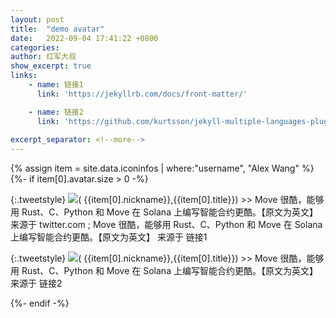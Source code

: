 ```yaml
---
layout: post
title:  "demo avatar"
date:   2022-09-04 17:41:22 +0800
categories: 
author: 红军大叔
show_excerpt: true
links:
    - name: 链接1
      link: 'https://jekyllrb.com/docs/front-matter/'

    - name: 链接2
      link: 'https://github.com/kurtsson/jekyll-multiple-languages-plugin'
    
excerpt_separator: <!--more-->
---
```



{% assign item =  site.data.iconinfos | where:"username", "Alex Wang"  %}
{%- if item[0].avatar.size > 0 -%}

{:.tweetstyle}
![]({{item[0].avatar}})( {{item[0].nickname}},{{item[0].title}})  >>  Move 很酷，能够用 Rust、C、Python 和 Move 在 Solana 上编写智能合约更酷。【原文为英文】 来源于 twitter.com ; Move 很酷，能够用 Rust、C、Python 和 Move 在 Solana 上编写智能合约更酷。【原文为英文】 来源于  链接1


{:.tweetstyle}
![]({{item[0].avatar}})( {{item[0].nickname}},{{item[0].title}})  >>  Move 很酷，能够用 Rust、C、Python 和 Move 在 Solana 上编写智能合约更酷。【原文为英文】 来源于 链接2


{%- endif -%}








<!--more-->